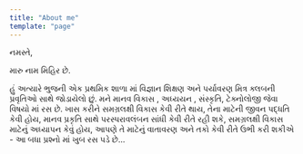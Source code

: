 ```yaml
---
title: "About me"
template: "page"
---
```

નમસ્તે,

મારુ નામ મિહિર છે.

હું અત્યારે ભુજની એક પ્રથમિક શાળા માં વિજ્ઞાન શિક્ષણ અને પર્યાવરણ મિત્ર ક્લબની પ્રવૃતિઓ સાથે જોડાયેલો છું.
મને માનવ વિકાસ , અધ્યયન , સંસ્કૃતિ, ટેક્નોલોજી જેવા વિષયો માં રસ છે. ખાસ કરીને સમગ્રલક્ષી વિકાસ કેવી રીતે થાય, તેના માટેની જીવન પદ્ધતિ કેવી હોય, માનવ પ્રકૃતિ સાથે પરસ્પરાવલંબન સાંધી કેવી રીતે રહી શકે, સમગ્રલક્ષી વિકાસ માટેનું અધ્યાપન કેવું હોય, આપણે તે માટેનું વાતાવરણ અને તકો કેવી રીતે ઉભી કરી શકીએ - આ બધા પ્રશ્નો માં ખુબ રસ પડે છે...


